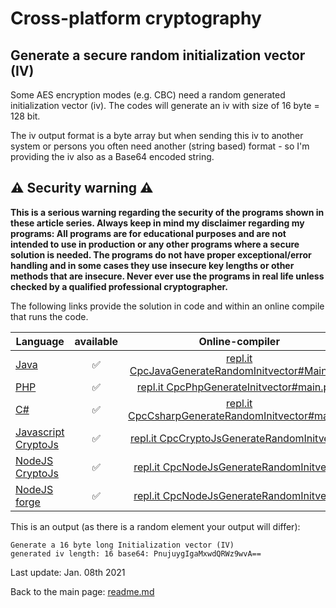 # Cross-platform cryptography

## Generate a secure random initialization vector (IV)

Some AES encryption modes (e.g. CBC) need a random generated initialization vector (iv). The codes will generate an iv with size of 16 byte = 128 bit.

The iv output format is a byte array but when sending this iv to another system or persons you often need another (string based) format - so I'm providing the iv also as a Base64 encoded string.

## :warning: Security warning :warning:

**This is a serious warning regarding the security of the programs shown in these article series.  Always keep in mind my disclaimer regarding my programs: All programs are for educational purposes and are not intended to use in production or any other programs where a  secure solution is needed. The programs do not have proper exceptional/error handling and in some cases they use insecure key lengths or other methods that are insecure. Never ever use the programs in real life unless checked by a qualified professional cryptographer.**

The following links provide the solution in code and within an online compile that runs the code.

| Language | available | Online-compiler
| ------ | :---: | :----: |
| [Java](../GenerateInitvector/GenerateRandomInitvector.java) | :white_check_mark: | [repl.it CpcJavaGenerateRandomInitvector#Main.java](https://repl.it/@javacrypto/CpcJavaGenerateRandomInitvector#Main.java/)
| [PHP](../GenerateInitvector/GenerateRandomInitvector.php) | :white_check_mark: | [repl.it CpcPhpGenerateInitvector#main.php](https://repl.it/@javacrypto/CpcPhpGenerateInitvector#main.php/)
| [C#](../GenerateInitvector/GenerateRandomInitvector.cs) | :white_check_mark: | [repl.it CpcCsharpGenerateRandomInitvector#main.cs](https://repl.it/@javacrypto/CpcCsharpGenerateRandomInitvector#main.cs/)
| [Javascript CryptoJs](../GenerateInitvector/GenerateRandomInitvectorCryptoJs.js) | :white_check_mark: | [repl.it CpcCryptoJsGenerateRandomInitvector](https://repl.it/@javacrypto/CpcCryptoJsGenerateRandomInitvector/)
| [NodeJS CryptoJs](../GenerateInitvector/GenerateRandomInitvectorNodeJsCrypto.js) | :white_check_mark: | [repl.it CpcNodeJsGenerateRandomInitvector](https://repl.it/@javacrypto/CpcNodeJsGenerateRandomInitvector/)
| [NodeJS forge](../GenerateInitvector/GenerateRandomInitvectorNodeJs.js) | :white_check_mark: | [repl.it CpcNodeJsGenerateRandomInitvector](https://repl.it/@javacrypto/CpcNodeJsGenerateRandomInitvector/)

This is an output (as there is a random element your output will differ):

```plaintext
Generate a 16 byte long Initialization vector (IV)
generated iv length: 16 base64: PnujuygIgaMxwdQRWz9wvA==
```

Last update: Jan. 08th 2021

Back to the main page: [readme.md](../readme.md)
